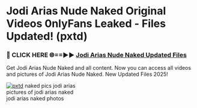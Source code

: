 # Jodi Arias Nude Naked Original Videos 0nlyFans Leaked - Files Updated! (pxtd)

<h3>🔴 CLICK HERE 🌐==►► <a href="https://tinyurl.com/up5wt9bj" rel="nofollow">Jodi Arias Nude Naked Updated Files</a></h3>

Get Jodi Arias Nude Naked and all content. Now you can access all videos and pictures of Jodi Arias Nude Naked. New Updated Files 2025!

[![pxtd](https://i.imgur.com/ABiUzMV.gif)](https://tinyurl.com/up5wt9bj)
naked pics jodi arias<br>
pictures of jodi arias naked<br>
jodi arias naked photos